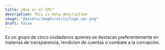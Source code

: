 ```yaml
---
title: ¿Qué es el CPC?
description: this is meta description
image: "@assets/images/utils/logo_cpc.png"
draft: false
---
```


Es un grupo de cinco ciudadanos quienes se destacan preferentemente en materias de transparencia, rendicion de cuentas o combate a la corrupción.

